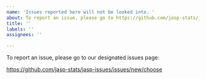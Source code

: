 ```yaml
---
name: 'Issues reported here will not be looked into. '
about: To report an issue, please go to https://github.com/jasp-stats/jasp-issues/
title: ''
labels: ''
assignees: ''

---
```


To report an issue, please go to our designated issues page: 

   https://github.com/jasp-stats/jasp-issues/issues/new/choose
